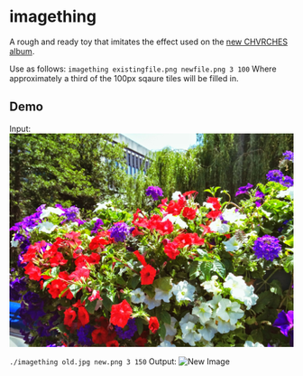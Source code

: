 imagething
==========

A rough and ready toy that imitates the effect used on the [new CHVRCHES album](https://en.wikipedia.org/wiki/Every_Open_Eye).

Use as follows:
`imagething existingfile.png newfile.png 3 100`
Where approximately a third of the 100px sqaure tiles will be filled in.

Demo
----
Input:
![Old image](https://github.com/AWare/imagething/raw/master/old.jpg)

`./imagething old.jpg new.png 3 150`
Output:
![New Image](https://github.com/AWare/imagething/raw/master/new.png)
